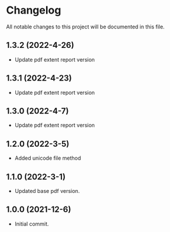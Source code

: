 # Changelog
All notable changes to this project will be documented in this file.

## 1.3.2 (2022-4-26)

* Update pdf extent report version

## 1.3.1 (2022-4-23)

* Update pdf extent report version

## 1.3.0 (2022-4-7)

* Update pdf extent report version

## 1.2.0 (2022-3-5)

* Added unicode file method

## 1.1.0 (2022-3-1)

* Updated base pdf version.

## 1.0.0 (2021-12-6)

* Initial commit.
